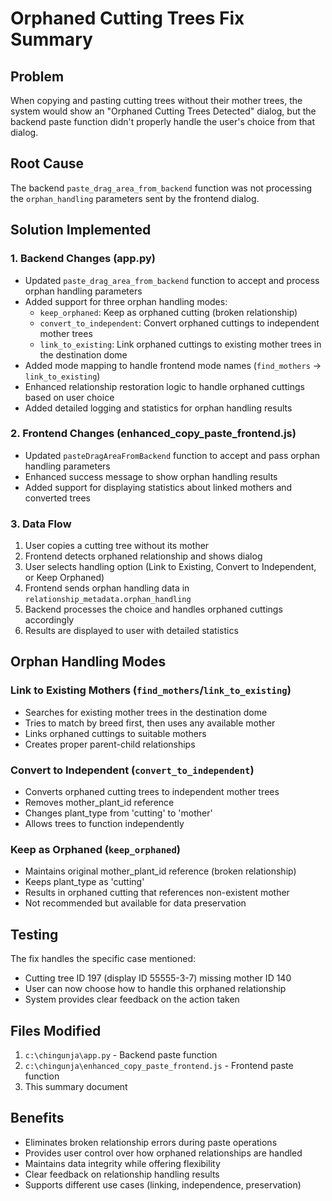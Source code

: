 # Orphaned Cutting Trees Fix Summary

## Problem
When copying and pasting cutting trees without their mother trees, the system would show an "Orphaned Cutting Trees Detected" dialog, but the backend paste function didn't properly handle the user's choice from that dialog.

## Root Cause
The backend `paste_drag_area_from_backend` function was not processing the `orphan_handling` parameters sent by the frontend dialog.

## Solution Implemented

### 1. Backend Changes (app.py)
- Updated `paste_drag_area_from_backend` function to accept and process orphan handling parameters
- Added support for three orphan handling modes:
  - `keep_orphaned`: Keep as orphaned cutting (broken relationship)
  - `convert_to_independent`: Convert orphaned cuttings to independent mother trees
  - `link_to_existing`: Link orphaned cuttings to existing mother trees in the destination dome
- Added mode mapping to handle frontend mode names (`find_mothers` → `link_to_existing`)
- Enhanced relationship restoration logic to handle orphaned cuttings based on user choice
- Added detailed logging and statistics for orphan handling results

### 2. Frontend Changes (enhanced_copy_paste_frontend.js)
- Updated `pasteDragAreaFromBackend` function to accept and pass orphan handling parameters
- Enhanced success message to show orphan handling results
- Added support for displaying statistics about linked mothers and converted trees

### 3. Data Flow
1. User copies a cutting tree without its mother
2. Frontend detects orphaned relationship and shows dialog
3. User selects handling option (Link to Existing, Convert to Independent, or Keep Orphaned)
4. Frontend sends orphan handling data in `relationship_metadata.orphan_handling`
5. Backend processes the choice and handles orphaned cuttings accordingly
6. Results are displayed to user with detailed statistics

## Orphan Handling Modes

### Link to Existing Mothers (`find_mothers`/`link_to_existing`)
- Searches for existing mother trees in the destination dome
- Tries to match by breed first, then uses any available mother
- Links orphaned cuttings to suitable mothers
- Creates proper parent-child relationships

### Convert to Independent (`convert_to_independent`)
- Converts orphaned cutting trees to independent mother trees
- Removes mother_plant_id reference
- Changes plant_type from 'cutting' to 'mother'
- Allows trees to function independently

### Keep as Orphaned (`keep_orphaned`)
- Maintains original mother_plant_id reference (broken relationship)
- Keeps plant_type as 'cutting'
- Results in orphaned cutting that references non-existent mother
- Not recommended but available for data preservation

## Testing
The fix handles the specific case mentioned:
- Cutting tree ID 197 (display ID 55555-3-7) missing mother ID 140
- User can now choose how to handle this orphaned relationship
- System provides clear feedback on the action taken

## Files Modified
1. `c:\chingunja\app.py` - Backend paste function
2. `c:\chingunja\enhanced_copy_paste_frontend.js` - Frontend paste function
3. This summary document

## Benefits
- Eliminates broken relationship errors during paste operations
- Provides user control over how orphaned relationships are handled
- Maintains data integrity while offering flexibility
- Clear feedback on relationship handling results
- Supports different use cases (linking, independence, preservation)